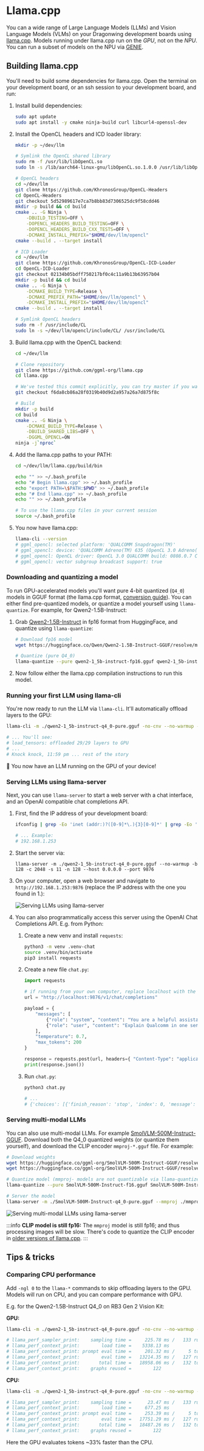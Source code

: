 # Llama.cpp

You can a wide range of Large Language Models (LLMs) and Vision Language Models (VLMs) on your Dragonwing development boards using [llama.cpp](https://github.com/ggml-org/llama.cpp). Models running under llama.cpp run on the *GPU*, not on the *NPU*. You can run a subset of models on the NPU via [GENIE](https://qc-ai-test.gitbook.io/qc-ai-test-docs/running-building-ai-models/genie).

## Building llama.cpp

You'll need to build some dependencies for llama.cpp. Open the terminal on your development board, or an ssh session to your development board, and run:

1. Install build dependencies:

   ```bash
   sudo apt update
   sudo apt install -y cmake ninja-build curl libcurl4-openssl-dev
   ```
2. Install the OpenCL headers and ICD loader library:

   ```bash
   mkdir -p ~/dev/llm

   # Symlink the OpenCL shared library
   sudo rm -f /usr/lib/libOpenCL.so
   sudo ln -s /lib/aarch64-linux-gnu/libOpenCL.so.1.0.0 /usr/lib/libOpenCL.so

   # OpenCL headers
   cd ~/dev/llm
   git clone https://github.com/KhronosGroup/OpenCL-Headers
   cd OpenCL-Headers
   git checkout 5d52989617e7ca7b8bb83d7306525dc9f58cdd46
   mkdir -p build && cd build
   cmake .. -G Ninja \
       -DBUILD_TESTING=OFF \
       -DOPENCL_HEADERS_BUILD_TESTING=OFF \
       -DOPENCL_HEADERS_BUILD_CXX_TESTS=OFF \
       -DCMAKE_INSTALL_PREFIX="$HOME/dev/llm/opencl"
   cmake --build . --target install

   # ICD Loader
   cd ~/dev/llm
   git clone https://github.com/KhronosGroup/OpenCL-ICD-Loader
   cd OpenCL-ICD-Loader
   git checkout 02134b05bdff750217bf0c4c11a9b13b63957b04
   mkdir -p build && cd build
   cmake .. -G Ninja \
       -DCMAKE_BUILD_TYPE=Release \
       -DCMAKE_PREFIX_PATH="$HOME/dev/llm/opencl" \
       -DCMAKE_INSTALL_PREFIX="$HOME/dev/llm/opencl"
   cmake --build . --target install

   # Symlink OpenCL headers
   sudo rm -f /usr/include/CL
   sudo ln -s ~/dev/llm/opencl/include/CL/ /usr/include/CL
   ```
3. Build llama.cpp with the OpenCL backend:

   ```bash
   cd ~/dev/llm

   # Clone repository
   git clone https://github.com/ggml-org/llama.cpp
   cd llama.cpp

   # We've tested this commit explicitly, you can try master if you want bleeding edge
   git checkout f6da8cb86a28f0319b40d9d2a957a26a7d875f8c

   # Build
   mkdir -p build
   cd build
   cmake .. -G Ninja \
       -DCMAKE_BUILD_TYPE=Release \
       -DBUILD_SHARED_LIBS=OFF \
       -DGGML_OPENCL=ON
   ninja -j`nproc`
   ```
4. Add the llama.cpp paths to your PATH:

   ```bash
   cd ~/dev/llm/llama.cpp/build/bin

   echo "" >> ~/.bash_profile
   echo "# Begin llama.cpp" >> ~/.bash_profile
   echo "export PATH=\$PATH:$PWD" >> ~/.bash_profile
   echo "# End llama.cpp" >> ~/.bash_profile
   echo "" >> ~/.bash_profile

   # To use the llama.cpp files in your current session
   source ~/.bash_profile
   ```
5. You now have llama.cpp:

   ```bash
   llama-cli --version
   # ggml_opencl: selected platform: 'QUALCOMM Snapdragon(TM)'
   # ggml_opencl: device: 'QUALCOMM Adreno(TM) 635 (OpenCL 3.0 Adreno(TM) 635)'
   # ggml_opencl: OpenCL driver: OpenCL 3.0 QUALCOMM build: 0808.0.7 Compiler E031.49.02.00
   # ggml_opencl: vector subgroup broadcast support: true
   ```

### Downloading and quantizing a model

To run GPU-accelerated models you'll want pure 4-bit quantized (`Q4_0`) models in GGUF format (the llama.cpp format, [conversion guide](https://github.com/ggml-org/llama.cpp/discussions/2948)). You can either find pre-quantized models, or quantize a model yourself using `llama-quantize`. For example, for Qwen2-1.5B-Instruct:

1. Grab [Qwen2-1.5B-Instruct](https://huggingface.co/Qwen/Qwen2-1.5B-Instruct-GGUF) in fp16 format from HuggingFace, and quantize using `llama-quantize`:

   ```bash
   # Download fp16 model
   wget https://huggingface.co/Qwen/Qwen2-1.5B-Instruct-GGUF/resolve/main/qwen2-1_5b-instruct-fp16.gguf

   # Quantize (pure Q4_0)
   llama-quantize --pure qwen2-1_5b-instruct-fp16.gguf qwen2-1_5b-instruct-q4_0-pure.gguf Q4_0
   ```
2. Now follow either the llama.cpp compilation instructions to run this model.

### Running your first LLM using llama-cli

You're now ready to run the LLM via `llama-cli`. It'll automatically offload layers to the GPU:

```bash
llama-cli -m ./qwen2-1_5b-instruct-q4_0-pure.gguf -no-cnv --no-warmup -b 128 -c 2048 -s 11 -n 128 -p "Knock knock, " -fa off

# ... You'll see:
# load_tensors: offloaded 29/29 layers to GPU
# ...
# Knock knock, 11:59 pm ... rest of the story
```

🚀 You now have an LLM running on the GPU of your device!

### Serving LLMs using llama-server

Next, you can use `llama-server` to start a web server with a chat interface, and an OpenAI compatible chat completions API.

1. First, find the IP address of your development board:

   ```bash
   ifconfig | grep -Eo 'inet (addr:)?([0-9]*\.){3}[0-9]*' | grep -Eo '([0-9]*\.){3}[0-9]*' | grep -v '127.0.0.1'

   # ... Example:
   # 192.168.1.253
   ```
2. Start the server via:

   ```
   llama-server -m ./qwen2-1_5b-instruct-q4_0-pure.gguf --no-warmup -b 128 -c 2048 -s 11 -n 128 --host 0.0.0.0 --port 9876
   ```
3. On your computer, open a web browser and navigate to `http://192.168.1.253:9876` (replace the IP address with the one you found in 1.):

   ![](https://3580193864-files.gitbook.io/~/files/v0/b/gitbook-x-prod.appspot.com/o/spaces%2FxM5xrbdbelLSl7uN8oac%2Fuploads%2Fgit-blob-1c1d0f018f51abf311522cf4f398bcc4b69fb102%2Fllamacpp1.png?alt=media "Serving LLMs using llama-server")
4. You can also programmatically access this server using the OpenAI Chat Completions API. E.g. from Python:
   1. Create a new venv and install `requests`:

      ```bash
      python3 -m venv .venv-chat
      source .venv/bin/activate
      pip3 install requests
      ```
   2. Create a new file `chat.py`:

      ```python
      import requests

      # if running from your own computer, replace localhost with the IP address of your development board
      url = "http://localhost:9876/v1/chat/completions"

      payload = {
          "messages": [
              {"role": "system", "content": "You are a helpful assistant."},
              {"role": "user", "content": "Explain Qualcomm in one sentence."}
          ],
          "temperature": 0.7,
          "max_tokens": 200
      }

      response = requests.post(url, headers={ "Content-Type": "application/json" }, json=payload)
      print(response.json())
      ```
   3. Run `chat.py`:

      ```bash
      python3 chat.py

      # ...
      # {'choices': [{'finish_reason': 'stop', 'index': 0, 'message': {'role': 'assistant', 'content': 'Qualcomm is a leading global technology company that designs, develops, licenses, and markets semiconductor-based products and mobile platform technologies to major telecommunications and consumer electronics manufacturers worldwide.'}}], 'created': 1757073340, 'model': 'gpt-3.5-turbo', 'system_fingerprint': 'b6362-f6da8cb8', 'object': 'chat.completion', 'usage': {'completion_tokens': 34, 'prompt_tokens': 26, 'total_tokens': 60}, 'id': 'chatcmpl-3O7l005WG1DzN191FTNomJNweHMoH8Is', 'timings': {'prompt_n': 12, 'prompt_ms': 303.581, 'prompt_per_token_ms': 25.298416666666668, 'prompt_per_second': 39.52816546490064, 'predicted_n': 34, 'predicted_ms': 4052.23, 'predicted_per_token_ms': 119.18323529411765, 'predicted_per_second': 8.390441806116632}}
      ```

### Serving multi-modal LLMs

You can also use multi-modal LLMs. For example [SmolVLM-500M-Instruct-GGUF](https://huggingface.co/ggml-org/SmolVLM-500M-Instruct-GGUF). Download both the Q4\_0 quantized weights (or quantize them yourself), and download the CLIP encoder `mmproj-*.gguf` file. For example:

```bash
# Download weights
wget https://huggingface.co/ggml-org/SmolVLM-500M-Instruct-GGUF/resolve/main/SmolVLM-500M-Instruct-f16.gguf
wget https://huggingface.co/ggml-org/SmolVLM-500M-Instruct-GGUF/resolve/main/mmproj-SmolVLM-500M-Instruct-f16.gguf

# Quantize model (mmproj- models are not quantizable via llama-quantize, see below)
llama-quantize --pure SmolVLM-500M-Instruct-f16.gguf SmolVLM-500M-Instruct-q4_0-pure.gguf Q4_0

# Server the model
llama-server -m ./SmolVLM-500M-Instruct-q4_0-pure.gguf --mmproj ./mmproj-SmolVLM-500M-Instruct-f16.gguf --no-warmup -b 128 -c 2048 -s 11 -n 128 --host 0.0.0.0 --port 9876
```

![](https://3580193864-files.gitbook.io/~/files/v0/b/gitbook-x-prod.appspot.com/o/spaces%2FxM5xrbdbelLSl7uN8oac%2Fuploads%2Fgit-blob-272f54a74290f52156033bda8b2d480621ae78ab%2Fllamacpp2.png?alt=media" "Serving multi-modal LLMs using llama-server")

:::info
**CLIP model is still fp16:** The `mmproj` model is still fp16; and thus processing images will be slow. There's code to quantize the CLIP encoder in [older versions of llama.cpp](https://github.com/ggml-org/llama.cpp/pull/11644).
:::

## Tips & tricks

### Comparing CPU performance

Add `-ngl 0` to the `llama-*` commands to skip offloading layers to the GPU. Models will run on CPU, and you can compare performance with GPU.

E.g. for the Qwen2-1.5B-Instruct Q4\_0 on RB3 Gen 2 Vision Kit:

**GPU:**

```bash
llama-cli -m ./qwen2-1_5b-instruct-q4_0-pure.gguf -no-cnv --no-warmup -b 128 -c 2048 -s 11 -n 128 -p "Knock knock, " -fa off

# llama_perf_sampler_print:    sampling time =     225.78 ms /   133 runs   (    1.70 ms per token,   589.06 tokens per second)
# llama_perf_context_print:        load time =    5338.13 ms
# llama_perf_context_print: prompt eval time =     201.32 ms /     5 tokens (   40.26 ms per token,    24.84 tokens per second)
# llama_perf_context_print:        eval time =   13214.35 ms /   127 runs   (  104.05 ms per token,     9.61 tokens per second)
# llama_perf_context_print:       total time =   18958.06 ms /   132 tokens
# llama_perf_context_print:    graphs reused =        122
```

**CPU:**

```bash
llama-cli -m ./qwen2-1_5b-instruct-q4_0-pure.gguf -no-cnv --no-warmup -b 128 -ngl 99 -c 2048 -s 11 -n 128 -p "Knock knock, " -fa off -ngl 0

# llama_perf_sampler_print:    sampling time =      23.47 ms /   133 runs   (    0.18 ms per token,  5666.08 tokens per second)
# llama_perf_context_print:        load time =     677.25 ms
# llama_perf_context_print: prompt eval time =     253.39 ms /     5 tokens (   50.68 ms per token,    19.73 tokens per second)
# llama_perf_context_print:        eval time =   17751.29 ms /   127 runs   (  139.77 ms per token,     7.15 tokens per second)
# llama_perf_context_print:       total time =   18487.26 ms /   132 tokens
# llama_perf_context_print:    graphs reused =        122
```

Here the GPU evaluates tokens \~33% faster than the CPU.

